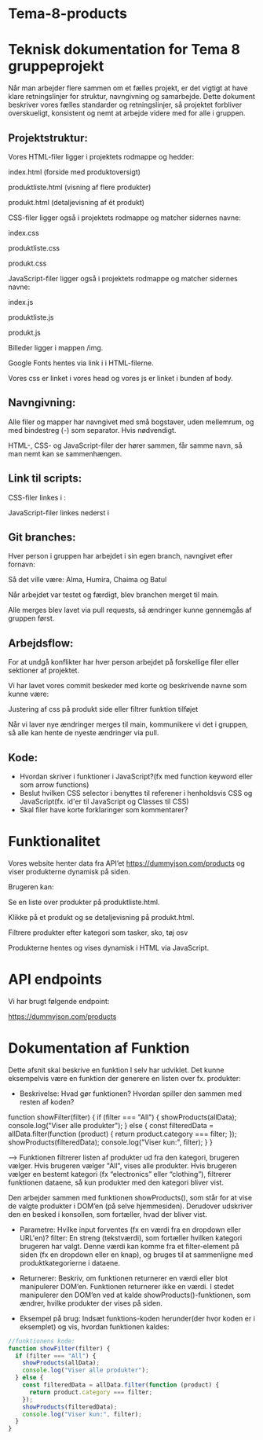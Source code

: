 # Tema-8-products

# Teknisk dokumentation for Tema 8 gruppeprojekt

Når man arbejder flere sammen om et fælles projekt, er det vigtigt at have klare retningslinjer for struktur, navngivning og samarbejde. Dette dokument beskriver vores fælles standarder og retningslinjer, så projektet forbliver overskueligt, konsistent og nemt at arbejde videre med for alle i gruppen.

## Projektstruktur:

Vores HTML-filer ligger i projektets rodmappe og hedder:

index.html (forside med produktoversigt)

produktliste.html (visning af flere produkter)

produkt.html (detaljevisning af ét produkt)

CSS-filer ligger også i projektets rodmappe og matcher sidernes navne:

index.css

produktliste.css

produkt.css

JavaScript-filer ligger også i projektets rodmappe og matcher sidernes navne:

index.js

produktliste.js

produkt.js

Billeder ligger i mappen /img.

Google Fonts hentes via link i <head> i HTML-filerne.

Vores css er linket i vores head og vores js er linket i bunden af body.

## Navngivning:

Alle filer og mapper har navngivet med små bogstaver, uden mellemrum, og med bindestreg (-) som separator. Hvis nødvendigt.

HTML-, CSS- og JavaScript-filer der hører sammen, får samme navn, så man nemt kan se sammenhængen.

## Link til scripts:

CSS-filer linkes i <head>:

<link rel="stylesheet" href="css/produktliste.css">

JavaScript-filer linkes nederst i <body>

<script src="js/produktliste.js"></script>

## Git branches:

Hver person i gruppen har arbejdet i sin egen branch, navngivet efter fornavn:

Så det ville være: Alma, Humira, Chaima og Batul

Når arbejdet var testet og færdigt, blev branchen merget til main.

Alle merges blev lavet via pull requests, så ændringer kunne gennemgås af gruppen først.

## Arbejdsflow:

For at undgå konflikter har hver person arbejdet på forskellige filer eller sektioner af projektet.

Vi har lavet vores commit beskeder med korte og beskrivende navne som kunne være:

Justering af css på produkt side eller filtrer funktion tilføjet

Når vi laver nye ændringer merges til main, kommunikere vi det i gruppen, så alle kan hente de nyeste ændringer via pull.

## Kode:

- Hvordan skriver i funktioner i JavaScript?(fx med function keyword eller som arrow functions)
- Beslut hvilken CSS selector i benyttes til referener i henholdsvis CSS og JavaScript(fx. id'er til JavaScript og Classes til CSS)
- Skal filer have korte forklaringer som kommentarer?

# Funktionalitet

Vores website henter data fra API’et https://dummyjson.com/products
og viser produkterne dynamisk på siden.

Brugeren kan:

Se en liste over produkter på produktliste.html.

Klikke på et produkt og se detaljevisning på produkt.html.

Filtrere produkter efter kategori som tasker, sko, tøj osv

Produkterne hentes og vises dynamisk i HTML via JavaScript.

# API endpoints

Vi har brugt følgende endpoint:

https://dummyjson.com/products

# Dokumentation af Funktion

Dette afsnit skal beskrive en funktion I selv har udviklet. Det kunne eksempelvis være en funktion der generere en listen over fx. produkter:

- Beskrivelse: Hvad gør funktionen? Hvordan spiller den sammen med resten af koden?

function showFilter(filter) {
if (filter === "All") {
showProducts(allData);
console.log("Viser alle produkter");
} else {
const filteredData = allData.filter(function (product) {
return product.category === filter;
});
showProducts(filteredData);
console.log("Viser kun:", filter);
}
}

--> Funktionen filtrerer listen af produkter ud fra den kategori, brugeren vælger.
Hvis brugeren vælger "All", vises alle produkter.
Hvis brugeren vælger en bestemt kategori (fx “electronics” eller “clothing”), filtrerer funktionen dataene, så kun produkter med den kategori bliver vist.

Den arbejder sammen med funktionen showProducts(), som står for at vise de valgte produkter i DOM’en (på selve hjemmesiden).
Derudover udskriver den en besked i konsollen, som fortæller, hvad der bliver vist.

- Parametre: Hvilke input forventes (fx en værdi fra en dropdown eller URL'en)?
  filter: En streng (tekstværdi), som fortæller hvilken kategori brugeren har valgt.
  Denne værdi kan komme fra et filter-element på siden (fx en dropdown eller en knap), og bruges til at sammenligne med produktkategorierne i dataene.

- Returnerer: Beskriv, om funktionen returnerer en værdi eller blot manipulerer DOM’en.
  Funktionen returnerer ikke en værdi.
  I stedet manipulerer den DOM’en ved at kalde showProducts()-funktionen, som ændrer, hvilke produkter der vises på siden.

- Eksempel på brug: Indsæt funktions-koden herunder(der hvor koden er i eksemplet) og vis, hvordan funktionen kaldes:

```javascript
//funktionens kode:
function showFilter(filter) {
  if (filter === "All") {
    showProducts(allData);
    console.log("Viser alle produkter");
  } else {
    const filteredData = allData.filter(function (product) {
      return product.category === filter;
    });
    showProducts(filteredData);
    console.log("Viser kun:", filter);
  }
}
```
